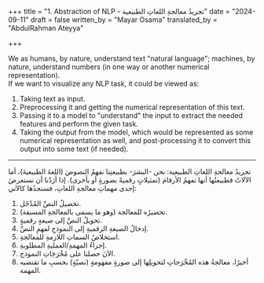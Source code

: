+++
title = "1. Abstraction of NLP - تجريدُ معالجةِ اللغاتِ الطبيعية"
date = "2024-09-11"
draft = false
written_by = "Mayar Osama"
translated_by = "AbdulRahman Ateyya"

+++


We as humans, by nature, understand text "natural language"; machines, by nature, understand numbers (in one way or another numerical representation).  
If we want to visualize any NLP task, it could be viewed as:

1. Taking text as input.
2. Preprocessing it and getting the numerical representation of this text.
3. Passing it to a model to "understand" the input to extract the needed features and perform the given task.
4. Taking the output from the model, which would be represented as some numerical representation as well, and post-processing it to convert this output into some text (if needed).

---

<div class="arabic-content">

تجريدُ معالجةِ اللغاتِ الطبيعية: 
نحن -البشرَ- بطبيعتِنا نفهمُ النصوصَ (اللغةَ الطبيعيةَ)، أما الآلاتُ فطبيعتُها أنها تفهمُ الأرقامَ (تمثيلاتٍ رقميةً بصورةٍ أو بأخرى).
إذا أرَدْنا أن نستعرضَ إحدى مهماتِ معالجةِ اللغاتِ، فسنجدُها كالآتي:
1.	تحصيلُ النصِّ المُدْخََل.
2.	تحضيرُه للمعالجة (وهو ما يسمى بالمعالجةِ المسبقة).
3.	تحويلُ النصِّ إلى صيغةٍ رقميةٍ.
4.	إدخالُ الصيغةِ الرقميةِ إلى النموذجِ لفهمِ النصِّ.
5.	استخلاصُ السماتِ اللازمةِ للمعالجةِ.
6.	إجراءُ المهمةِ/العمليةِ المطلوبةِ.
7.	الآنَ حصلنا على مُخْرَجَاتِ النموذج.
8.	أخيرًا، معالجةُ هذه المُخْرَجاتِ لتحويلِها إلى صورةٍ مفهومةٍ (نصيّةٍ) بحسبِ ما تقتضيه المهمة.

</div>